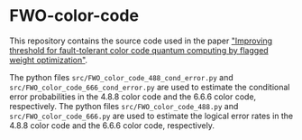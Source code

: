 # FWO-color-code
This repository contains the source code used in the paper ["Improving threshold for fault-tolerant color code quantum computing by flagged weight optimization"](https://arxiv.org/abs/2402.13958).

The python files `src/FWO_color_code_488_cond_error.py` and `src/FWO_color_code_666_cond_error.py` are used to estimate the conditional error probabilities in the 4.8.8 color code and the 6.6.6 color code, respectively.
The python files `src/FWO_color_code_488.py` and `src/FWO_color_code_666.py` are used to estimate the logical error rates in the 4.8.8 color code and the 6.6.6 color code, respectively.
